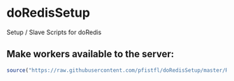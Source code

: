 # doRedisSetup
Setup / Slave Scripts for doRedis

## Make workers available to the server:
```r
source("https://raw.githubusercontent.com/pfistfl/doRedisSetup/master/R/redisSlave.R")
```

